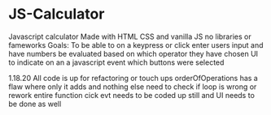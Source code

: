 # JS-Calculator
Javascript calculator
Made with HTML CSS and vanilla JS no libraries or fameworks
Goals: 
  To be able to on a keypress or click enter users input and have numbers be evaluated based on which operator they have chosen
  UI to indicate on an a javascript event which buttons were selected


1.18.20
All code is up for refactoring or touch ups
orderOfOperations has a flaw where only it adds and nothing else need to check if loop is wrong or rework entire function
cick evt needs to be coded up still
and UI needs to be done as well
